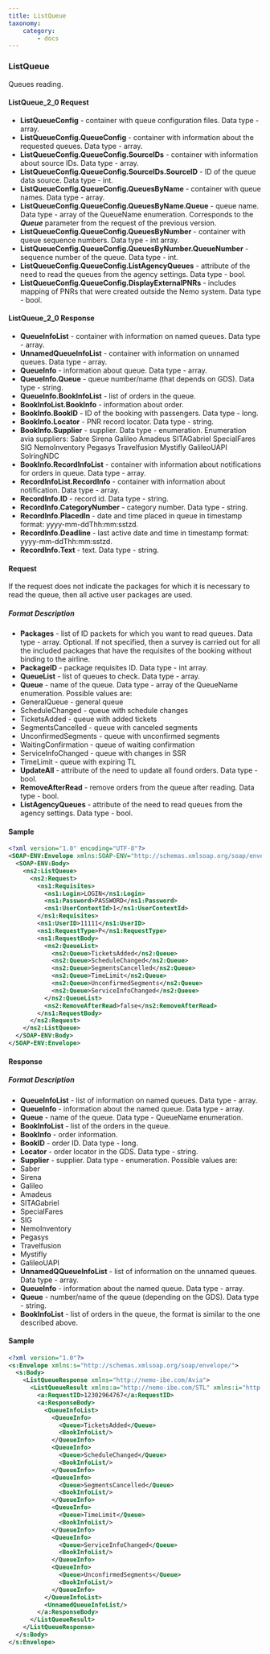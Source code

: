 ```yaml
---
title: ListQueue
taxonomy:
    category:
        - docs
---
```


### ListQueue

Queues reading.

#### ListQueue_2_0 Request
- **ListQueueConfig** - container with queue configuration files. Data type - array.
- **ListQueueConfig.QueueConfig** - container with information about the requested queues. Data type - array.
- **ListQueueConfig.QueueConfig.SourceIDs** - container with information about source IDs. Data type - array.
- **ListQueueConfig.QueueConfig.SourceIDs.SourceID** - ID of the queue data source. Data type - int.
- **ListQueueConfig.QueueConfig.QueuesByName** - container with queue names. Data type - array.
- **ListQueueConfig.QueueConfig.QueuesByName.Queue** - queue name. Data type - array of the QueueName enumeration. Corresponds to the _**Queue**_ parameter from the request of the previous version.
- **ListQueueConfig.QueueConfig.QueuesByNumber** - container with queue sequence numbers. Data type - int array.
- **ListQueueConfig.QueueConfig.QueuesByNumber.QueueNumber** - sequence number of the queue. Data type - int.
- **ListQueueConfig.QueueConfig.ListAgencyQueues** - attribute of the need to read the queues from the agency settings. Data type - bool.
- **ListQueueConfig.QueueConfig.DisplayExternalPNRs** - includes mapping of PNRs that were created outside the Nemo system. Data type - bool.

#### ListQueue_2_0 Response
- **QueueInfoList** - container with information on named queues. Data type - array.
- **UnnamedQueueInfoList** - container with information on unnamed queues. Data type - array.
- **QueueInfo** - information about queue. Data type - array.
- **QueueInfo.Queue** - queue number/name (that depends on GDS). Data type - string.
- **QueueInfo.BookInfoList** - list of orders in the queue.
- **BookInfoList.BookInfo** - information about order.
- **BookInfo.BookID** - ID of the booking with passengers. Data type - long.
- **BookInfo.Locator** - PNR record locator. Data type - string.
- **BookInfo.Supplier** - supplier. Data type - enumeration. Enumeration avia suppliers:
Sabre
Sirena
Galileo
Amadeus
SITAGabriel
SpecialFares
SIG
NemoInventory
Pegasys
Travelfusion
Mystifly
GalileoUAPI
SolringNDC
- **BookInfo.RecordInfoList** - сontainer with information about notifications for orders in queue. Data type - array.
- **RecordInfoList.RecordInfo** - container with information about notification. Data type - array.
- **RecordInfo.ID** - record id. Data type - string.
- **RecordInfo.CategoryNumber** - category number. Data type - string.
- **RecordInfo.PlacedIn** - date and time placed in queue in timestamp format: yyyy-mm-ddThh:mm:sstzd.
- **RecordInfo.Deadline** - last active date and time in timestamp format: yyyy-mm-ddThh:mm:sstzd.
- **RecordInfo.Text** - text. Data type - string.


#### Request

If the request does not indicate the packages for which it is necessary to read the queue, then all active user packages are used.

##### Format Description

-  **Packages** - list of ID packets for which you want to read queues. Data type - array. Optional. If not specified, then a survey is carried out for all the included packages that have the requisites of the booking without binding to the airline.
-  **PackageID** - package requisites ID. Data type - int array.
-  **QueueList** - list of queues to check. Data type - array.
-  **Queue** - name of the queue. Data type - array of the QueueName enumeration. Possible values are:
 - GeneralQueue - general queue
 - ScheduleChanged - queue with schedule changes  
 - TicketsAdded - queue with added tickets
 - SegmentsCancelled - queue with canceled segments
 - UnconfirmedSegments - queue with unconfirmed segments
 - WaitingConfirmation - queue of waiting confirmation
 - ServiceInfoChanged - queue with changes in SSR
 - TimeLimit - queue with expiring TL
-  **UpdateAll** - attribute of the need to update all found orders. Data type - bool.
-  **RemoveAfterRead** - remove orders from the queue after reading. Data type - bool.
-  **ListAgencyQueues** - attribute of the need to read queues from the agency settings. Data type - bool.

#### Sample
```xml
<?xml version="1.0" encoding="UTF-8"?>
<SOAP-ENV:Envelope xmlns:SOAP-ENV="http://schemas.xmlsoap.org/soap/envelope/" xmlns:ns1="http://nemo-ibe.com/STL" xmlns:ns2="http://nemo-ibe.com/Avia">
  <SOAP-ENV:Body>
    <ns2:ListQueue>
      <ns2:Request>
        <ns1:Requisites>
          <ns1:Login>LOGIN</ns1:Login>
          <ns1:Password>PASSWORD</ns1:Password>
          <ns1:UserContextId>1</ns1:UserContextId>
        </ns1:Requisites>
        <ns1:UserID>11111</ns1:UserID>
        <ns1:RequestType>P</ns1:RequestType>
        <ns1:RequestBody>
          <ns2:QueueList>
            <ns2:Queue>TicketsAdded</ns2:Queue>
            <ns2:Queue>ScheduleChanged</ns2:Queue>
            <ns2:Queue>SegmentsCancelled</ns2:Queue>
            <ns2:Queue>TimeLimit</ns2:Queue>
            <ns2:Queue>UnconfirmedSegments</ns2:Queue>
            <ns2:Queue>ServiceInfoChanged</ns2:Queue>
          </ns2:QueueList>
          <ns2:RemoveAfterRead>false</ns2:RemoveAfterRead>
        </ns1:RequestBody>
      </ns2:Request>
    </ns2:ListQueue>
  </SOAP-ENV:Body>
</SOAP-ENV:Envelope>
```

#### Response

##### Format Description

-  **QueueInfoList** - list of information on named queues. Data type - array.
-  **QueueInfo** - information about the named queue. Data type - array.
-  **Queue** - name of the queue. Data type - QueueName enumeration.
-  **BookInfoList** - list of the orders in the queue.
-  **BookInfo** - order information.
-  **BookID** - order ID. Data type - long.
-  **Locator** - order locator in the GDS. Data type - string.
-  **Supplier** - supplier. Data type - enumeration. Possible values are:
 - Saber
 - Sirena
 - Galileo
 - Amadeus
 - SITAGabriel
 - SpecialFares
 - SIG
 - NemoInventory
 - Pegasys
 - Travelfusion
 - Mystifly
 - GalileoUAPI
-  **UnnamedQQueueInfoList** - list of information on the unnamed queues. Data type - array.
-  **QueueInfo** - information about the named queue. Data type - array.
-  **Queue** - number/name of the queue (depending on the GDS). Data type - string.
-  **BookInfoList** - list of orders in the queue, the format is similar to the one described above.

#### Sample
```xml
<?xml version="1.0"?>
<s:Envelope xmlns:s="http://schemas.xmlsoap.org/soap/envelope/">
  <s:Body>
    <ListQueueResponse xmlns="http://nemo-ibe.com/Avia">
      <ListQueueResult xmlns:a="http://nemo-ibe.com/STL" xmlns:i="http://www.w3.org/2001/XMLSchema-instance">
        <a:RequestID>12302964767</a:RequestID>
        <a:ResponseBody>
          <QueueInfoList>
            <QueueInfo>
              <Queue>TicketsAdded</Queue>
              <BookInfoList/>
            </QueueInfo>
            <QueueInfo>
              <Queue>ScheduleChanged</Queue>
              <BookInfoList/>
            </QueueInfo>
            <QueueInfo>
              <Queue>SegmentsCancelled</Queue>
              <BookInfoList/>
            </QueueInfo>
            <QueueInfo>
              <Queue>TimeLimit</Queue>
              <BookInfoList/>
            </QueueInfo>
            <QueueInfo>
              <Queue>ServiceInfoChanged</Queue>
              <BookInfoList/>
            </QueueInfo>
            <QueueInfo>
              <Queue>UnconfirmedSegments</Queue>
              <BookInfoList/>
            </QueueInfo>
          </QueueInfoList>
          <UnnamedQueueInfoList/>
        </a:ResponseBody>
      </ListQueueResult>
    </ListQueueResponse>
  </s:Body>
</s:Envelope>
```